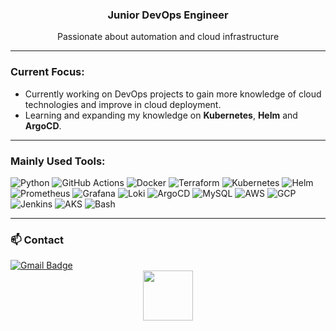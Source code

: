<!-- Profile README for OmriFialkov -->

<h3 align="center">
  <strong>Junior DevOps Engineer</strong>
</h3>
<p align="center">
  Passionate about automation and cloud infrastructure
</p>

---

### Current Focus:

- Currently working on DevOps projects to gain more knowledge of cloud technologies and improve in cloud deployment.
- Learning and expanding my knowledge on **Kubernetes**, **Helm** and **ArgoCD**.  

---

### Mainly Used Tools:

![Python](https://img.shields.io/badge/Python-3776AB?style=flat&logo=python&logoColor=white)
![GitHub Actions](https://img.shields.io/badge/GitHub%20Actions-2088FF?style=flat&logo=github-actions&logoColor=white)
![Docker](https://img.shields.io/badge/Docker-2496ED?style=flat&logo=docker&logoColor=white)
![Terraform](https://img.shields.io/badge/Terraform-623CE4?style=flat&logo=terraform&logoColor=white)
![Kubernetes](https://img.shields.io/badge/Kubernetes-326CE5?style=flat&logo=kubernetes&logoColor=white)
![Helm](https://img.shields.io/badge/Helm-0F1689?style=flat&logo=helm&logoColor=white)
![Prometheus](https://img.shields.io/badge/Prometheus-E6522C?style=flat&logo=prometheus&logoColor=white)
![Grafana](https://img.shields.io/badge/Grafana-F46800?style=flat&logo=grafana&logoColor=white)
![Loki](https://img.shields.io/badge/Loki-FFDA3E?style=flat&logo=loki&logoColor=black)
![ArgoCD](https://img.shields.io/badge/ArgoCD-FB5012?style=flat&logo=argo&logoColor=white)
![MySQL](https://img.shields.io/badge/MySQL-4479A1?style=flat&logo=mysql&logoColor=white)
![AWS](https://img.shields.io/badge/AWS-232F3E?style=flat&logo=amazonaws&logoColor=white)
![GCP](https://img.shields.io/badge/Google%20Cloud-4285F4?style=flat&logo=googlecloud&logoColor=white)
![Jenkins](https://img.shields.io/badge/Jenkins-D24939?style=flat&logo=jenkins&logoColor=white)
![AKS](https://img.shields.io/badge/Azure%20Kubernetes%20Service-0078D4?style=flat&logo=azuredevops&logoColor=white)
![Bash](https://img.shields.io/badge/Bash-4EAA25?style=flat&logo=gnubash&logoColor=white)

---

### 📫 Contact

<a href="mailto:omrikofialkov@gmail.com">
  <img src="https://img.shields.io/badge/Gmail-D14836?style=flat&logo=gmail&logoColor=white" alt="Gmail Badge"/>
</a>

<br>

<div align="center">
  <img src="https://visitor-badge.laobi.icu/badge?page_id=OmriFialkov.OmriFialkov&color=cyan" width="80" />
</div>
